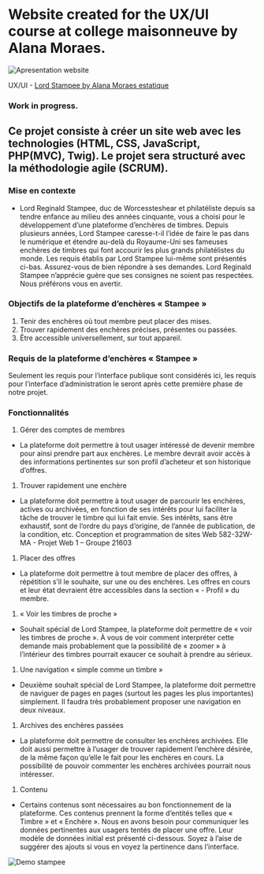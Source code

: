 # Website created for the UX/UI course at college maisonneuve by Alana Moraes.

![Apresentation website](./AnimationStampee.gif)

UX/UI - [Lord Stampee by Alana Moraes estatique](https://stampee-alana.netlify.app/)

### Work in progress.


## Ce projet consiste à créer un site web avec les technologies (HTML, CSS, JavaScript, PHP(MVC), Twig). Le projet sera structuré avec la méthodologie agile (SCRUM).
### Mise en contexte

- Lord Reginald Stampee, duc de Worcessteshear et philatéliste depuis sa tendre enfance au milieu des années cinquante, vous a choisi pour le développement d’une plateforme d’enchères de timbres. Depuis plusieurs années, Lord Stampee caresse-t-il l’idée de faire le pas dans le numérique et étendre au-delà du Royaume-Uni ses fameuses enchères de timbres qui font accourir les plus grands philatélistes du monde. Les requis établis par Lord Stampee lui-même sont présentés ci-bas. Assurez-vous de bien répondre à ses demandes. Lord Reginald Stampee n’apprécie guère que ses consignes ne soient pas respectées. Nous préférons vous en avertir.

### Objectifs de la plateforme d’enchères « Stampee »

1. Tenir des enchères où tout membre peut placer des mises.
2. Trouver rapidement des enchères précises, présentes ou passées.
3. Être accessible universellement, sur tout appareil.

### Requis de la plateforme d’enchères « Stampee »

Seulement les requis pour l’interface publique sont considérés ici, les requis pour l’interface d’administration le seront après cette première phase de notre projet.

### Fonctionnalités

1. Gérer des comptes de membres
   
- La plateforme doit permettre à tout usager intéressé de devenir membre pour ainsi prendre part aux enchères. Le membre devrait avoir accès à des informations pertinentes sur son profil d’acheteur et son historique d’offres.
  
1. Trouver rapidement une enchère
   
- La plateforme doit permettre à tout usager de parcourir les enchères, actives ou archivées, en fonction de ses intérêts pour lui faciliter la tâche de trouver le timbre qui lui fait envie. Ses intérêts, sans être exhaustif, sont de l’ordre du pays d’origine, de l’année de publication, de la condition, etc. Conception et programmation de sites Web 582-32W-MA - Projet Web 1 – Groupe 21603
  
1. Placer des offres
   
- La plateforme doit permettre à tout membre de placer des offres, à répétition s’il le souhaite, sur une ou des enchères. Les offres en cours et leur état devraient être accessibles dans la section « - Profil » du membre.
  
1. « Voir les timbres de proche »
   
- Souhait spécial de Lord Stampee, la plateforme doit permettre de « voir les timbres de proche ». À vous de voir comment interpréter cette demande mais probablement que la possibilité de « zoomer » à l’intérieur des timbres pourrait exaucer ce souhait à prendre au sérieux.
  
1. Une navigation « simple comme un timbre »
   
- Deuxième souhait spécial de Lord Stampee, la plateforme doit permettre de naviguer de pages en pages (surtout les pages les plus importantes) simplement. Il faudra très probablement proposer une navigation en deux niveaux.
  
1. Archives des enchères passées
   
- La plateforme doit permettre de consulter les enchères archivées. Elle doit aussi permettre à l’usager de trouver rapidement l’enchère désirée, de la même façon qu’elle le fait pour les enchères en cours. La possibilité de pouvoir commenter les enchères archivées pourrait nous intéresser.
  
1. Contenu
   
- Certains contenus sont nécessaires au bon fonctionnement de la plateforme. Ces contenus prennent la forme d’entités telles que « Timbre » et « Enchère ». Nous en avons besoin pour communiquer les données pertinentes aux usagers tentés de placer une offre. Leur modèle de données initial est présenté ci-dessous. Soyez à l’aise de suggérer des ajouts si vous en voyez la pertinence dans l’interface.

![Demo stampee](./Animation.gif)
